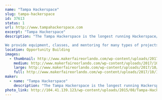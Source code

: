 ```yaml
---
name: "Tampa Hackerspace"
slug: tampa-hackerspace
id: 37613
status: 1
url: http://www.tampahackerspace.com
excerpt: "Tampa Hackerspace"
description: "The Tampa Hackerspace is the longest running Hackerspace/Makerspace in the Greater Tampa Bay Area.  We have a vast array of tools including but not limited to: 3D Printers, Laser Cutters, 4x8 Shopbot, Machine Shop, Wood Shop and more, so please come check out our booth and talk to our members!  

We provide equipment, classes, and mentoring for many types of projects. Some of the projects our members work on: aquaponics, robotics, Arduino, Raspberry Pi, Internet of Things (IoT), electronics, ham / amateur radio, wearable electronics, home automation, microcontrollers, quadcopters, satellites, metal machining, Bitcoin and other alternate exchanges, computer security, photography, sewing, remote controlled aircraft, LED lighting, cosplay, steampunk, video and arcade gaming, 3D printing, art, etc."
location: Opportunity Building
images:
  - thumbnail: http://www.makerfaireorlando.com/wp-content/uploads/2017/10/IMG_20141104_223303.jpg
    medium: http://www.makerfaireorlando.com/wp-content/uploads/2017/10/IMG_20141104_223303.jpg
    large: http://www.makerfaireorlando.com/wp-content/uploads/2017/10/IMG_20141104_223303.jpg
    full: http://www.makerfaireorlando.com/wp-content/uploads/2017/10/IMG_20141104_223303.jpg
maker:
  - name: "Tampa Hackerspace"
    description: "The Tampa Hackerspace is the longest running Hackerspace/Makerspace in the Greater Tampa Bay Area. We have a vast array of tools including but not limited to: 3D Printers, Laser Cutters, 4x8 Shopbot, and our lastest tools include Full CNC Controlled Milling machine ( Tormach Personnel 700 ) so please come check out our booth and talk to our members!"
photo_link: http://104.41.139.123/wp-content/uploads/2015/08/Tampa-Hackerspace-2048-Transparent-border.png
---
```

